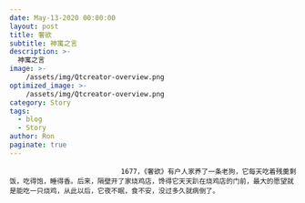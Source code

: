 ```yaml
---
date: May-13-2020 00:00:00
layout: post
title: 奢欲
subtitle: 神寓之言
description: >-
  神寓之言
image: >-
    /assets/img/Qtcreator-overview.png
optimized_image: >-
    /assets/img/Qtcreator-overview.png
category: Story
tags:
  - blog
  - Story
author: Ron
paginate: true
---
```


							　　1677，《奢欲》有户人家养了一条老狗，它每天吃着残羹剩饭，吃得饱，睡得香。后来，隔壁开了家烧鸡店，馋得它天天趴在烧鸡店的门前，最大的愿望就是能吃一只烧鸡，从此以后，它夜不眠，食不安，没过多久就病倒了。
							
							
						